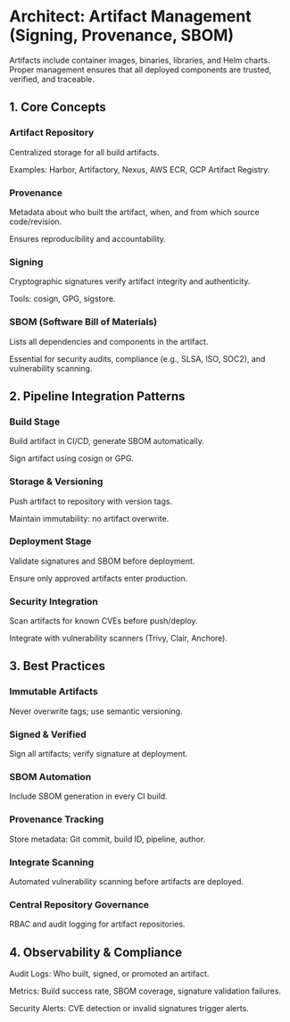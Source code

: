 # Architect: Artifact Management (Signing, Provenance, SBOM)

Artifacts include container images, binaries, libraries, and Helm charts. Proper management ensures that all deployed components are trusted, verified, and traceable.

## 1. Core Concepts

### Artifact Repository

Centralized storage for all build artifacts.

Examples: Harbor, Artifactory, Nexus, AWS ECR, GCP Artifact Registry.

### Provenance

Metadata about who built the artifact, when, and from which source code/revision.

Ensures reproducibility and accountability.

### Signing

Cryptographic signatures verify artifact integrity and authenticity.

Tools: cosign, GPG, sigstore.

### SBOM (Software Bill of Materials)

Lists all dependencies and components in the artifact.

Essential for security audits, compliance (e.g., SLSA, ISO, SOC2), and vulnerability scanning.

## 2. Pipeline Integration Patterns

### Build Stage

Build artifact in CI/CD, generate SBOM automatically.

Sign artifact using cosign or GPG.

### Storage & Versioning

Push artifact to repository with version tags.

Maintain immutability: no artifact overwrite.

### Deployment Stage

Validate signatures and SBOM before deployment.

Ensure only approved artifacts enter production.

### Security Integration

Scan artifacts for known CVEs before push/deploy.

Integrate with vulnerability scanners (Trivy, Clair, Anchore).

## 3. Best Practices

### Immutable Artifacts

Never overwrite tags; use semantic versioning.

### Signed & Verified

Sign all artifacts; verify signature at deployment.

### SBOM Automation

Include SBOM generation in every CI build.

### Provenance Tracking

Store metadata: Git commit, build ID, pipeline, author.

### Integrate Scanning

Automated vulnerability scanning before artifacts are deployed.

### Central Repository Governance

RBAC and audit logging for artifact repositories.

## 4. Observability & Compliance

Audit Logs: Who built, signed, or promoted an artifact.

Metrics: Build success rate, SBOM coverage, signature validation failures.

Security Alerts: CVE detection or invalid signatures trigger alerts.